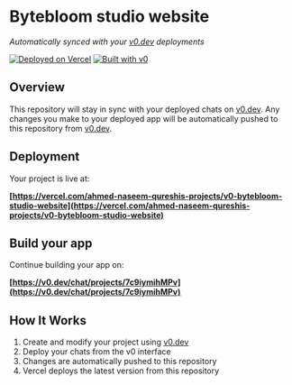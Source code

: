 # Bytebloom studio website

*Automatically synced with your [v0.dev](https://v0.dev) deployments*

[![Deployed on Vercel](https://img.shields.io/badge/Deployed%20on-Vercel-black?style=for-the-badge&logo=vercel)](https://vercel.com/ahmed-naseem-qureshis-projects/v0-bytebloom-studio-website)
[![Built with v0](https://img.shields.io/badge/Built%20with-v0.dev-black?style=for-the-badge)](https://v0.dev/chat/projects/7c9iymihMPv)

## Overview

This repository will stay in sync with your deployed chats on [v0.dev](https://v0.dev).
Any changes you make to your deployed app will be automatically pushed to this repository from [v0.dev](https://v0.dev).

## Deployment

Your project is live at:

**[https://vercel.com/ahmed-naseem-qureshis-projects/v0-bytebloom-studio-website](https://vercel.com/ahmed-naseem-qureshis-projects/v0-bytebloom-studio-website)**

## Build your app

Continue building your app on:

**[https://v0.dev/chat/projects/7c9iymihMPv](https://v0.dev/chat/projects/7c9iymihMPv)**

## How It Works

1. Create and modify your project using [v0.dev](https://v0.dev)
2. Deploy your chats from the v0 interface
3. Changes are automatically pushed to this repository
4. Vercel deploys the latest version from this repository

